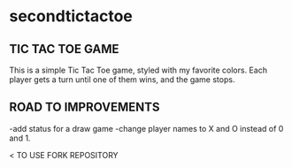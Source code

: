 # secondtictactoe

## TIC TAC TOE GAME

This is a simple Tic Tac Toe game, styled with my favorite colors.
Each player gets a turn until one of them wins, and the game stops.

## ROAD TO IMPROVEMENTS

-add status for a draw game
-change player names to X and O instead of 0 and 1.

< TO USE FORK REPOSITORY
